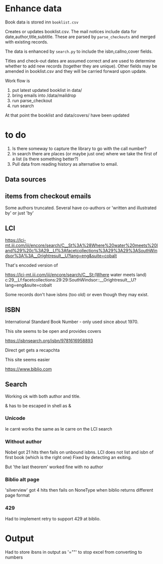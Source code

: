 # Enhance data

Book data is stored inn `booklist.csv`

Creates or updates booklist.csv.
The mail notices include data for date,author,title,subtitle.  These are parsed by `parse_checkouts` and merged with existing records.

The data is enhanced by `search.py` to include the isbn,callno,cover fields.

Titles and check-out dates are assumed correct and are used to determine whether to add new records (together they are unique).
Other fields may be amended in booklist.csv and they will be carried forward upon update.

Work flow is 

1. put latest updated booklist in data/
1. bring emails into /data/maildrop
1. run parse_checkout
1. run search

At that point the booklist and data/covers/ have been updated

# to do

1. Is there someway to capture the library to go with the call number?
2. In search there are places (or maybe just one) where we take the first of a list (is there something better?)
3. Pull data from reading history as alternative to email.




## Data sources

## items from checkout emails

Some authors truncated.
Several have co-authors or 'written and illustrated by' or just 'by'

## LCI

https://lci-mt.iii.com/iii/encore/search/C__St%3A%28Where%20water%20meets%20land%29%20c%3A29__Lf%3Afacetcollections%3A29%3A29%3ASouthWindsor%3A%3A__Orightresult__U?lang=eng&suite=cobalt

That's encoded version of

https://lci-mt.iii.com/iii/encore/search/C__St:(Where water meets land) c:29__Lf:facetcollections:29:29:SouthWindsor::__Orightresult__U?lang=eng&suite=cobalt

Some records don't have isbns (too old) or even though they may exist.

## ISBN

International Standard Book Number - only used since about 1970.

This site seems to be open and provides covers

https://isbnsearch.org/isbn/9781616958893

Direct get gets a recapchta

This site seems easier

https://www.biblio.com

## Search

Working ok with both author and title. 

& has to be escaped in shell as \&

### Unicode
le carré works the same as le carre on the LCI search


### Without author
Nobel got 21 hits then fails on unbound isbns. LCI does not list and isbn of first book (which is the right one)
Fixed by detecting an exiting.

But 'the last theorem' worked fine with no author

### Biblio alt page

'silverview' got 4 hits then fails on NoneType when biblio returns different page format

### 429

Had to implement retry to support 429 at biblio.

# Output

Had to store ibsns in output as '="<ibsn>"' to stop excel from converting to numbers

